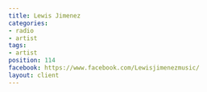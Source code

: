 ```yaml
---
title: Lewis Jimenez
categories:
- radio
- artist
tags:
- artist
position: 114
facebook: https://www.facebook.com/Lewisjimenezmusic/
layout: client
---
```


